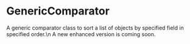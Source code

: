 # GenericComparator
A generic comparator class to sort a list of objects by specified field in specified order.\n
A new enhanced version is coming soon.

